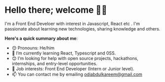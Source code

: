 # Hello there; welcome 👋🏾



I'm a Front End Develoer with interest in Javascript, React etc . I'm passionate about learning new technologies, sharing knowledge and others.

**Here's a quick summary about me**:

- 😊 Pronouns: He/him
- 🌱 I’m currently learning React, Typescript and 0SS.
- 😊 I’m looking for help with open source projects, hackathons, internships, and entry-level opportunities.
- 💼 Job interests: Front End Developer   (Intern or Junior level).
- 📫 You can contact me by emailing odiabdulkareem@gmail.com

